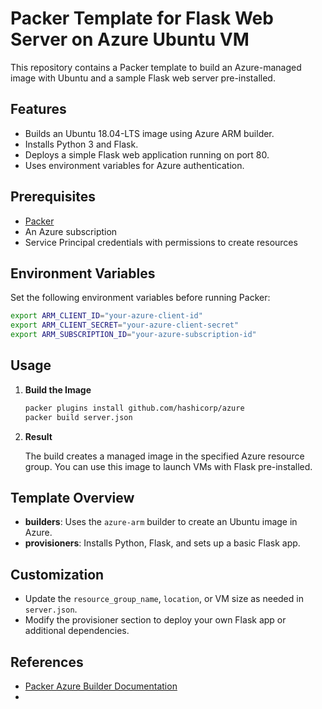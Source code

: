 # Packer Template for Flask Web Server on Azure Ubuntu VM

This repository contains a Packer template to build an Azure-managed image with Ubuntu and a sample Flask web server pre-installed.

## Features

- Builds an Ubuntu 18.04-LTS image using Azure ARM builder.
- Installs Python 3 and Flask.
- Deploys a simple Flask web application running on port 80.
- Uses environment variables for Azure authentication.

## Prerequisites

- [Packer](https://www.packer.io/downloads)
- An Azure subscription
- Service Principal credentials with permissions to create resources

## Environment Variables

Set the following environment variables before running Packer:

```sh
export ARM_CLIENT_ID="your-azure-client-id"
export ARM_CLIENT_SECRET="your-azure-client-secret"
export ARM_SUBSCRIPTION_ID="your-azure-subscription-id"
```

## Usage

1. **Build the Image**

   ```sh
   packer plugins install github.com/hashicorp/azure
   packer build server.json
   ```

2. **Result**

   The build creates a managed image in the specified Azure resource group. You can use this image to launch VMs with Flask pre-installed.

## Template Overview

- **builders**: Uses the `azure-arm` builder to create an Ubuntu image in Azure.
- **provisioners**: Installs Python, Flask, and sets up a basic Flask app.

## Customization

- Update the `resource_group_name`, `location`, or VM size as needed in `server.json`.
- Modify the provisioner section to deploy your own Flask app or additional dependencies.

## References

- [Packer Azure Builder Documentation](https://developer.hashicorp.com/packer/plugins/builders/azure/azure-arm)
-
